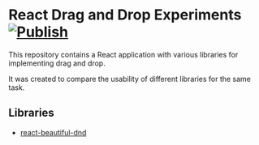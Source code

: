 # React Drag and Drop Experiments [![Publish](https://github.com/mishamyrt/react-dnd-experiments/actions/workflows/publish.yaml/badge.svg)](https://github.com/mishamyrt/react-dnd-experiments/actions/workflows/publish.yaml)

This repository contains a React application with various libraries for implementing drag and drop.

It was created to compare the usability of different libraries for the same task.

## Libraries

- [react-beautiful-dnd](./src/libraries/react-beautiful-dnd/)
